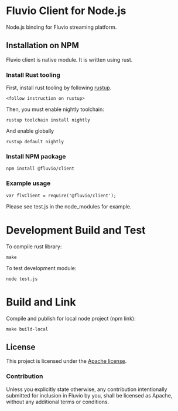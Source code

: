 # Fluvio Client for Node.js

Node.js binding for Fluvio streaming platform.

## Installation on NPM

Fluvio client is native module.  It is written using rust.  

### Install Rust tooling

First, install rust tooling by following [rustup](https://rustup.rs).
```
<follow instruction on rustup>
```

Then, you must enable nightly toolchain:
```
rustup toolchain install nightly
```

And enable globally
```
rustup default nightly
```

### Install NPM package

```
npm install @fluvio/client
```

### Example usage

```
var flvClient = require('@fluvio/client');

```

Please see test.js in the node_modules for example.


# Development Build and Test

To compile rust library:

```
make
```

To test development module:

```
node test.js
```

# Build and Link

Compile and publish for local node project (npm link):

```
make build-local
```

## License

This project is licensed under the [Apache license](LICENSE-APACHE).

### Contribution

Unless you explicitly state otherwise, any contribution intentionally submitted
for inclusion in Fluvio by you, shall be licensed as Apache, without any additional
terms or conditions.
